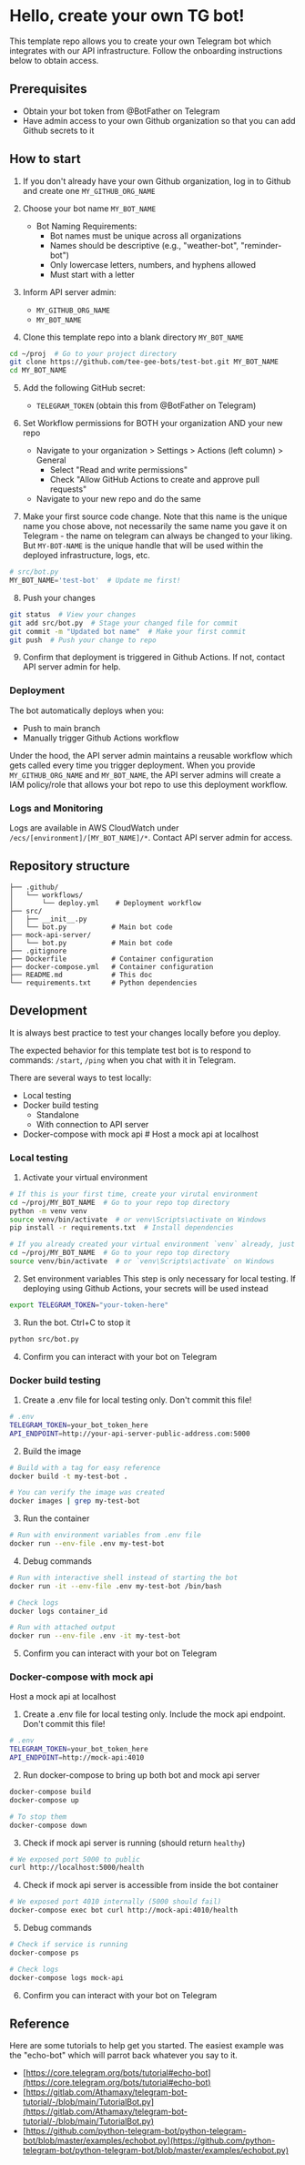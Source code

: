 # Hello, create your own TG bot!

This template repo allows you to create your own Telegram bot which integrates with our API infrastructure.
Follow the onboarding instructions below to obtain access.

## Prerequisites

* Obtain your bot token from @BotFather on Telegram
* Have admin access to your own Github organization so that you can add Github secrets to it

## How to start

1. If you don't already have your own Github organization, log in to Github and create one `MY_GITHUB_ORG_NAME`

2. Choose your bot name `MY_BOT_NAME`
    * Bot Naming Requirements:
      - Bot names must be unique across all organizations
      - Names should be descriptive (e.g., "weather-bot", "reminder-bot")
      - Only lowercase letters, numbers, and hyphens allowed
      - Must start with a letter

3. Inform API server admin:
    * `MY_GITHUB_ORG_NAME`
    * `MY_BOT_NAME`

4. Clone this template repo into a blank directory `MY_BOT_NAME`
```sh
cd ~/proj  # Go to your project directory
git clone https://github.com/tee-gee-bots/test-bot.git MY_BOT_NAME
cd MY_BOT_NAME
```

5. Add the following GitHub secret:
    * `TELEGRAM_TOKEN` (obtain this from @BotFather on Telegram)

6. Set Workflow permissions for BOTH your organization AND your new repo
    * Navigate to your organization > Settings > Actions (left column) > General
      * Select "Read and write permissions"
      * Check "Allow GitHub Actions to create and approve pull requests"
    * Navigate to your new repo and do the same

7. Make your first source code change. Note that this name is the unique name you chose above, not necessarily the same name you gave it on Telegram - the name on telegram can always be changed to your liking. But `MY-BOT-NAME` is the unique handle that will be used within the deployed infrastructure, logs, etc.
```python
# src/bot.py
MY_BOT_NAME='test-bot'  # Update me first!
```

8. Push your changes
```sh
git status  # View your changes
git add src/bot.py  # Stage your changed file for commit
git commit -m "Updated bot name"  # Make your first commit
git push  # Push your change to repo
```

9. Confirm that deployment is triggered in Github Actions. If not, contact API server admin for help.

### Deployment

The bot automatically deploys when you:
* Push to main branch
* Manually trigger Github Actions workflow

Under the hood, the API server admin maintains a reusable workflow which gets called every time you trigger deployment.
When you provide `MY_GITHUB_ORG_NAME` and `MY_BOT_NAME`, the API server admins will create a IAM policy/role that allows your bot repo to use this deployment workflow.

### Logs and Monitoring

Logs are available in AWS CloudWatch under `/ecs/[environment]/[MY_BOT_NAME]/*`. Contact API server admin for access.

## Repository structure
```
├── .github/
│   └── workflows/
│       └── deploy.yml    # Deployment workflow
├── src/
│   ├── __init__.py
│   └── bot.py           # Main bot code
├── mock-api-server/
│   └── bot.py           # Main bot code
├── .gitignore
├── Dockerfile           # Container configuration
├── docker-compose.yml   # Container configuration
├── README.md            # This doc
└── requirements.txt     # Python dependencies
```

## Development
It is always best practice to test your changes locally before you deploy.

The expected behavior for this template test bot is to respond to commands: `/start`, `/ping` when you chat with it in Telegram.

There are several ways to test locally:
* Local testing
* Docker build testing
  * Standalone
  * With connection to API server
* Docker-compose with mock api  # Host a mock api at localhost

### Local testing
1. Activate your virtual environment
```sh
# If this is your first time, create your virutal environment
cd ~/proj/MY_BOT_NAME  # Go to your repo top directory
python -m venv venv
source venv/bin/activate  # or venv\Scripts\activate on Windows
pip install -r requirements.txt  # Install dependencies

# If you already created your virtual environment `venv` already, just activate it
cd ~/proj/MY_BOT_NAME  # Go to your repo top directory
source venv/bin/activate  # or `venv\Scripts\activate` on Windows
```

2. Set environment variables
This step is only necessary for local testing. If deploying using Github Actions, your secrets will be used instead
```sh
export TELEGRAM_TOKEN="your-token-here"
```

3. Run the bot. Ctrl+C to stop it
```sh
python src/bot.py
```
4. Confirm you can interact with your bot on Telegram

### Docker build testing

1. Create a .env file for local testing only. Don't commit this file!
```sh
# .env
TELEGRAM_TOKEN=your_bot_token_here
API_ENDPOINT=http://your-api-server-public-address.com:5000
```
2. Build the image
```sh
# Build with a tag for easy reference
docker build -t my-test-bot .

# You can verify the image was created
docker images | grep my-test-bot
```

3. Run the container
```sh
# Run with environment variables from .env file
docker run --env-file .env my-test-bot
```

4. Debug commands
```sh
# Run with interactive shell instead of starting the bot
docker run -it --env-file .env my-test-bot /bin/bash

# Check logs
docker logs container_id

# Run with attached output
docker run --env-file .env -it my-test-bot
```
5. Confirm you can interact with your bot on Telegram

### Docker-compose with mock api  
Host a mock api at localhost
1. Create a .env file for local testing only. Include the mock api endpoint. Don't commit this file!
```sh
# .env
TELEGRAM_TOKEN=your_bot_token_here
API_ENDPOINT=http://mock-api:4010
```
2. Run docker-compose to bring up both bot and mock api server
```sh
docker-compose build
docker-compose up

# To stop them
docker-compose down
```
3. Check if mock api server is running (should return `healthy`)
```sh
# We exposed port 5000 to public
curl http://localhost:5000/health
```
4. Check if mock api server is accessible from inside the bot container
```sh
# We exposed port 4010 internally (5000 should fail)
docker-compose exec bot curl http://mock-api:4010/health
```
5. Debug commands
```sh
# Check if service is running
docker-compose ps

# Check logs
docker-compose logs mock-api
```
6. Confirm you can interact with your bot on Telegram

## Reference

Here are some tutorials to help get you started. The easiest example was the "echo-bot" which will parrot back whatever you say to it.
* [https://core.telegram.org/bots/tutorial#echo-bot](https://core.telegram.org/bots/tutorial#echo-bot)
* [https://gitlab.com/Athamaxy/telegram-bot-tutorial/-/blob/main/TutorialBot.py](https://gitlab.com/Athamaxy/telegram-bot-tutorial/-/blob/main/TutorialBot.py)
* [https://github.com/python-telegram-bot/python-telegram-bot/blob/master/examples/echobot.py](https://github.com/python-telegram-bot/python-telegram-bot/blob/master/examples/echobot.py)
